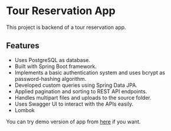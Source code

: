 # Tour Reservation App

This project is backend of a tour reservation app.

## Features

- Uses PostgreSQL as database.
- Built with Spring Boot framework.
- Implements a basic authentication system and uses bcrypt as password-hashing algorithm.
- Developed custom queries using Spring Data JPA.
- Applied pagination and sorting to REST API endpoints.
- Handles multipart files and uploads to the source folder.
- Uses Swagger UI to interact with the APIs easily. 
- Lombok

You can try demo version of app from [here](https://tour-reservation-app.herokuapp.com/swagger-ui.html) if you want.

